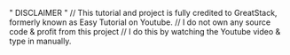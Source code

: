 " DISCLAIMER " 
// This tutorial and project is fully credited to GreatStack, formerly known as Easy Tutorial on Youtube.
//  I do not own any source code & profit from this project
// I do this by watching the Youtube video & type in manually. 

